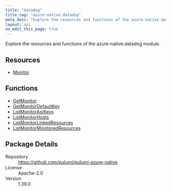 ```yaml
---
title: "datadog"
title_tag: "azure-native.datadog"
meta_desc: "Explore the resources and functions of the azure-native.datadog module."
layout: api
no_edit_this_page: true
---
```


<!-- WARNING: this file was generated by Pulumi Docs Generator. -->
<!-- Do not edit by hand unless you're certain you know what you are doing! -->

Explore the resources and functions of the azure-native.datadog module.

<h2 id="resources">Resources</h2>
<ul class="api">
    <li><a href="monitor" title="Monitor"><span class="api-symbol api-symbol--resource"></span>Monitor</a></li>
</ul>

<h2 id="functions">Functions</h2>
<ul class="api">
    <li><a href="getmonitor" title="GetMonitor"><span class="api-symbol api-symbol--function"></span>GetMonitor</a></li>
    <li><a href="getmonitordefaultkey" title="GetMonitorDefaultKey"><span class="api-symbol api-symbol--function"></span>GetMonitorDefaultKey</a></li>
    <li><a href="listmonitorapikeys" title="ListMonitorApiKeys"><span class="api-symbol api-symbol--function"></span>ListMonitorApiKeys</a></li>
    <li><a href="listmonitorhosts" title="ListMonitorHosts"><span class="api-symbol api-symbol--function"></span>ListMonitorHosts</a></li>
    <li><a href="listmonitorlinkedresources" title="ListMonitorLinkedResources"><span class="api-symbol api-symbol--function"></span>ListMonitorLinkedResources</a></li>
    <li><a href="listmonitormonitoredresources" title="ListMonitorMonitoredResources"><span class="api-symbol api-symbol--function"></span>ListMonitorMonitoredResources</a></li>
</ul>

<h2 id="package-details">Package Details</h2>
<dl class="package-details">
	<dt>Repository</dt>
	<dd><a href="https://github.com/pulumi/pulumi-azure-native">https://github.com/pulumi/pulumi-azure-native</a></dd>
	<dt>License</dt>
	<dd>Apache-2.0</dd>
	<dt>Version</dt>
	<dd>1.39.0</dd>
</dl>

